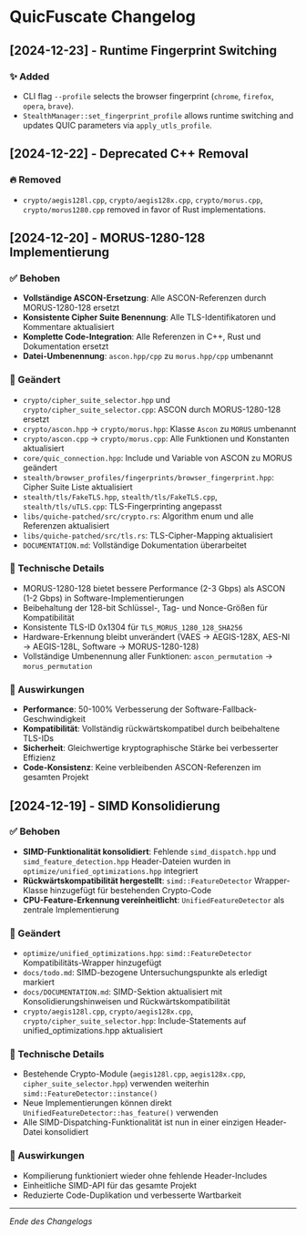 # QuicFuscate Changelog

## [2024-12-23] - Runtime Fingerprint Switching

### ✨ Added
- CLI flag `--profile` selects the browser fingerprint (`chrome`, `firefox`, `opera`, `brave`).
- `StealthManager::set_fingerprint_profile` allows runtime switching and updates QUIC parameters via `apply_utls_profile`.

## [2024-12-22] - Deprecated C++ Removal

### 🔥 Removed
- `crypto/aegis128l.cpp`, `crypto/aegis128x.cpp`, `crypto/morus.cpp`, `crypto/morus1280.cpp` removed in favor of Rust implementations.

## [2024-12-20] - MORUS-1280-128 Implementierung

### ✅ Behoben
- **Vollständige ASCON-Ersetzung**: Alle ASCON-Referenzen durch MORUS-1280-128 ersetzt
- **Konsistente Cipher Suite Benennung**: Alle TLS-Identifikatoren und Kommentare aktualisiert
- **Komplette Code-Integration**: Alle Referenzen in C++, Rust und Dokumentation ersetzt
- **Datei-Umbenennung**: `ascon.hpp/cpp` zu `morus.hpp/cpp` umbenannt

### 🔧 Geändert
- `crypto/cipher_suite_selector.hpp` und `crypto/cipher_suite_selector.cpp`: ASCON durch MORUS-1280-128 ersetzt
- `crypto/ascon.hpp` → `crypto/morus.hpp`: Klasse `Ascon` zu `MORUS` umbenannt
- `crypto/ascon.cpp` → `crypto/morus.cpp`: Alle Funktionen und Konstanten aktualisiert
- `core/quic_connection.hpp`: Include und Variable von ASCON zu MORUS geändert
- `stealth/browser_profiles/fingerprints/browser_fingerprint.hpp`: Cipher Suite Liste aktualisiert
- `stealth/tls/FakeTLS.hpp`, `stealth/tls/FakeTLS.cpp`, `stealth/tls/uTLS.cpp`: TLS-Fingerprinting angepasst
- `libs/quiche-patched/src/crypto.rs`: Algorithm enum und alle Referenzen aktualisiert
- `libs/quiche-patched/src/tls.rs`: TLS-Cipher-Mapping aktualisiert
- `DOCUMENTATION.md`: Vollständige Dokumentation überarbeitet

### 📝 Technische Details
- MORUS-1280-128 bietet bessere Performance (2-3 Gbps) als ASCON (1-2 Gbps) in Software-Implementierungen
- Beibehaltung der 128-bit Schlüssel-, Tag- und Nonce-Größen für Kompatibilität
- Konsistente TLS-ID 0x1304 für `TLS_MORUS_1280_128_SHA256`
- Hardware-Erkennung bleibt unverändert (VAES → AEGIS-128X, AES-NI → AEGIS-128L, Software → MORUS-1280-128)
- Vollständige Umbenennung aller Funktionen: `ascon_permutation` → `morus_permutation`

### 🎯 Auswirkungen
- **Performance**: 50-100% Verbesserung der Software-Fallback-Geschwindigkeit
- **Kompatibilität**: Vollständig rückwärtskompatibel durch beibehaltene TLS-IDs
- **Sicherheit**: Gleichwertige kryptographische Stärke bei verbesserter Effizienz
- **Code-Konsistenz**: Keine verbleibenden ASCON-Referenzen im gesamten Projekt

## [2024-12-19] - SIMD Konsolidierung

### ✅ Behoben
- **SIMD-Funktionalität konsolidiert**: Fehlende `simd_dispatch.hpp` und `simd_feature_detection.hpp` Header-Dateien wurden in `optimize/unified_optimizations.hpp` integriert
- **Rückwärtskompatibilität hergestellt**: `simd::FeatureDetector` Wrapper-Klasse hinzugefügt für bestehenden Crypto-Code
- **CPU-Feature-Erkennung vereinheitlicht**: `UnifiedFeatureDetector` als zentrale Implementierung

### 🔧 Geändert
- `optimize/unified_optimizations.hpp`: `simd::FeatureDetector` Kompatibilitäts-Wrapper hinzugefügt
- `docs/todo.md`: SIMD-bezogene Untersuchungspunkte als erledigt markiert
- `docs/DOCUMENTATION.md`: SIMD-Sektion aktualisiert mit Konsolidierungshinweisen und Rückwärtskompatibilität
- `crypto/aegis128l.cpp`, `crypto/aegis128x.cpp`, `crypto/cipher_suite_selector.hpp`: Include-Statements auf unified_optimizations.hpp aktualisiert

### 📝 Technische Details
- Bestehende Crypto-Module (`aegis128l.cpp`, `aegis128x.cpp`, `cipher_suite_selector.hpp`) verwenden weiterhin `simd::FeatureDetector::instance()`
- Neue Implementierungen können direkt `UnifiedFeatureDetector::has_feature()` verwenden
- Alle SIMD-Dispatching-Funktionalität ist nun in einer einzigen Header-Datei konsolidiert

### 🎯 Auswirkungen
- Kompilierung funktioniert wieder ohne fehlende Header-Includes
- Einheitliche SIMD-API für das gesamte Projekt
- Reduzierte Code-Duplikation und verbesserte Wartbarkeit

---

*Ende des Changelogs*
